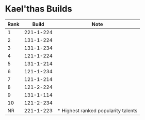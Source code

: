 # Kael'thas Builds

Rank | Build     | Note
---- | -----     | ----
  1  | 221-1-224 | 
  2  | 131-1-224 | 
  3  | 131-1-234 | 
  4  | 121-1-224 | 
  5  | 131-1-214 | 
  6  | 121-1-234 | 
  7  | 121-1-214 | 
  8  | 121-2-224 | 
  9  | 131-1-114 | 
  10 | 121-2-234 | 
  NR | 221-1-223 | * Highest ranked popularity talents
